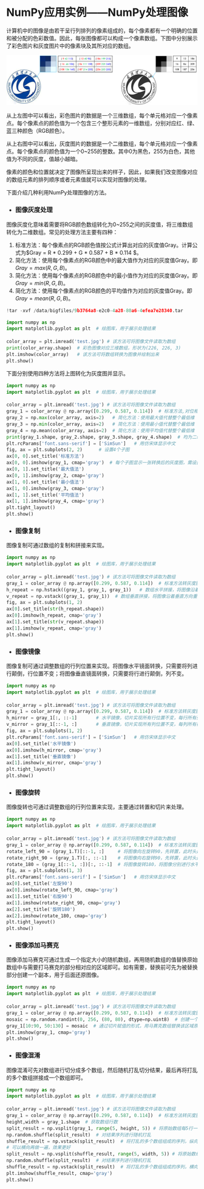 # NumPy应用实例——NumPy处理图像

计算机中的图像是由若干呈行列排列的像素组成的，每个像素都有一个明确的位置和被分配的色彩数值。因此，每张图像都可以构成一个像素数组。下图中分别展示了彩色图片和灰度图片中的像素块及其所对应的数组。

![](./数据集/image%20(1).png)

从上左图中可以看出，彩色图片的数据是一个三维数组，每个单元格对应一个像素点。每个像素点的颜色值为一个包含三个整形元素的一维数组，分别对应红、绿、蓝三种颜色（RGB颜色）。

从上右图中可以看出，灰度图片的数据是一个二维数组，每个单元格对应一个像素点。每个像素点的颜色值为一个0~255的整数。其中0为黑色，255为白色，其他值为不同的灰度，值越小越暗。

像素的颜色和位置就决定了图像所呈现出来的样子，因此，如果我们改变图像对应的数组元素的排列顺序或者元素值就可以实现对图像的处理。

下面介绍几种利用NumPy处理图像的方法。

+ ###  图像灰度处理

图像灰度化意味着需要将RGB颜色数组转化为0~255之间的灰度值，将三维数组转化为二维数组。常见的处理方法主要有四种：

1. 标准方法：每个像素点的RGB颜色值按公式计算出对应的灰度值Gray。计算公式为$Gray = R *  0.299  + G * 0.587  + B * 0.114 $。
2. 简化方法：使用每个像素点的RGB颜色中的最大值作为对应的灰度值Gray。即$Gray = max(R,G,B)$。
3. 简化方法：使用每个像素点的RGB颜色中的最小值作为对应的灰度值Gray。即$Gray = min(R,G,B)$。
4. 简化方法：使用每个像素点的RGB颜色的平均值作为对应的灰度值Gray。即$Gray = mean(R,G,B)$。


```python
!tar -xvf /data/bigfiles/9b3764a8-e2c0-4a28-80a6-4efea7e28340.tar
```


```python
import numpy as np
import matplotlib.pyplot as plt  # 绘图库，用于展示处理结果

color_array = plt.imread('test.jpg') # 该方法可将图像文件读取为数组
print(color_array.shape)  # 彩色图像对应三维数组，形状为(226, 226, 3)
plt.imshow(color_array)   # 该方法可将数组转换为图像并绘制出来
plt.show()
```

下面分别使用四种方法将上图转化为灰度图并显示。


```python
import numpy as np
import matplotlib.pyplot as plt  # 绘图库，用于展示处理结果

color_array = plt.imread('test.jpg') # 该方法可将图像文件读取为数组
gray_1 = color_array @ np.array([0.299, 0.587, 0.114])  # 标准方法,对位相乘再相加，利用数组矩阵乘法
gray_2 = np.max(color_array, axis=2)   # 简化方法：使用最大值代替整个最低维 
gray_3 = np.min(color_array, axis=2)   # 简化方法：使用最小值代替整个最低维 
gray_4 = np.mean(color_array, axis=2)  # 简化方法：使用平均值代替整个最低维
print(gray_1.shape, gray_2.shape, gray_3.shape, gray_4.shape)  # 均为二维数组
plt.rcParams['font.sans-serif'] = ['SimSun']   # 用仿宋体显示中文
fig, ax = plt.subplots(2, 2)      # 设置4个子图
ax[0, 0].set_title('标准方法')
ax[0, 0].imshow(gray_1, cmap='gray')  # 每个子图显示一张转换后的灰度图，需设置cmap='gray'
ax[0, 1].set_title('最大值法')
ax[0, 1].imshow(gray_2, cmap='gray')
ax[1, 0].set_title('最小值法')
ax[1, 0].imshow(gray_3, cmap='gray')
ax[1, 1].set_title('平均值法')
ax[1, 1].imshow(gray_4, cmap='gray')
plt.tight_layout()
plt.show()
```

+ ### 图像复制

图像复制可通过数组的复制和拼接来实现。


```python
import numpy as np
import matplotlib.pyplot as plt  # 绘图库，用于展示处理结果

color_array = plt.imread('test.jpg') # 该方法可将图像文件读取为数组
gray_1 = color_array @ np.array([0.299, 0.587, 0.114])  # 标准方法转灰度图,对位相乘再相加，利用数组矩阵乘法
h_repeat = np.hstack((gray_1, gray_1, gray_1))   # 数组水平拼接，将图像沿着水平方向重复三次    
v_repeat = np.vstack((gray_1, gray_1))  # 数组垂直拼接，将图像沿着垂直方向重复两次     
fig, ax = plt.subplots(1, 2)
ax[0].set_title(str(h_repeat.shape))
ax[0].imshow(h_repeat, cmap='gray')
ax[1].set_title(str(v_repeat.shape))
ax[1].imshow(v_repeat, cmap='gray')
plt.show()
```

+ ### 图像镜像

图像复制可通过调整数组的行列位置来实现。将图像水平镜面转换，只需要将列进行颠倒，行位置不变；将图像垂直镜面转换，只需要将行进行颠倒，列不变。


```python
import numpy as np
import matplotlib.pyplot as plt  # 绘图库，用于展示处理结果

color_array = plt.imread('test.jpg') # 该方法可将图像文件读取为数组
gray_1 = color_array @ np.array([0.299, 0.587, 0.114])  # 标准方法转灰度图,对位相乘再相加，利用数组矩阵乘法
h_mirror = gray_1[:, ::-1]       # 水平镜像，切片实现所有行位置不变，每行所有列逆序（左右交换）   
v_mirror = gray_1[::-1, :]       # 垂直镜像，切片实现所有列位置不变，每列所有行逆序（上下交换）
fig, ax = plt.subplots(1, 2)
plt.rcParams['font.sans-serif'] = ['SimSun']   # 用仿宋体显示中文
ax[0].set_title('水平镜像')
ax[0].imshow(h_mirror, cmap='gray')
ax[1].set_title('垂直镜像')
ax[1].imshow(v_mirror, cmap='gray')
plt.tight_layout()
plt.show()
```

+ ### 图像旋转

图像旋转也可通过调整数组的行列位置来实现，主要通过转置和切片来处理。


```python
import numpy as np
import matplotlib.pyplot as plt  # 绘图库，用于展示处理结果

color_array = plt.imread('test.jpg') # 该方法可将图像文件读取为数组
gray_1 = color_array @ np.array([0.299, 0.587, 0.114])  # 标准方法转灰度图,对位相乘再相加，利用数组矩阵乘法
rotate_left_90 = (gray_1.T)[::-1, :]     # 将图像向左旋转90，先转置，此时头还在原位置，所以再垂直颠倒
rotate_right_90 = (gray_1.T)[:, ::-1]    # 将图像向右旋转90，先转置，此时头还在原位置，所以再水平颠倒  
rotate_180 = (gray_1[::-1, :])[:, ::-1]  # 将图像旋转180，将图像分别进行水平和垂直颠倒，顺序不限 
fig, ax = plt.subplots(1, 3)
plt.rcParams['font.sans-serif'] = ['SimSun']   # 用仿宋体显示中文
ax[0].set_title('左旋90')
ax[0].imshow(rotate_left_90, cmap='gray')
ax[1].set_title('右旋90')
ax[1].imshow(rotate_right_90, cmap='gray')
ax[2].set_title('旋转180')
ax[2].imshow(rotate_180, cmap='gray')
plt.tight_layout()
plt.show()
```

+ ### 图像添加马赛克

图像添加马赛克可通过生成一个指定大小的随机数组，再用随机数组的值替换原始数组中与需要打马赛克的部分相对应的区域即可。如有需要，替换前可先为被替换部分创建一个副本，用于后面还原图像。


```python
import numpy as np
import matplotlib.pyplot as plt  # 绘图库，用于展示处理结果

color_array = plt.imread('test.jpg') # 该方法可将图像文件读取为数组
gray_1 = color_array @ np.array([0.299, 0.587, 0.114])  # 标准方法转灰度图,对位相乘再相加，利用数组矩阵乘法
mosaic = np.random.randint(0, 256, (80, 80), dtype=np.uint8)  # 创建一个80 x 80，值在[0.255]区间内的整型数组，作为马赛克数组
gray_1[10:90, 50:130] = mosaic  # 通过切片赋值的形式，用马赛克数组替换该区域原始值。
plt.imshow(gray_1, cmap='gray')
plt.show()
```

+ ### 图像混淆

图像混淆可先对数组进行切分成多个数组，然后随机打乱切分结果，最后再将打乱的多个数组拼接成一个数组即可。


```python
import numpy as np
import matplotlib.pyplot as plt  # 绘图库，用于展示处理结果

color_array = plt.imread('test.jpg') # 该方法可将图像文件读取为数组
gray_1 = color_array @ np.array([0.299, 0.587, 0.114])  # 标准方法转灰度图,对位相乘再相加，利用数组矩阵乘法
height,width = gray_1.shape  # 获取数组行数
split_result = np.vsplit(gray_1, range(5, height, 5)) # 将原始数组每5行一组，纵向切分成多个数组组成的序列
np.random.shuffle(split_result)  # 对结果序列进行随机打乱
shuffle_result = np.vstack(split_result)  # 将打乱的多个数组组成的序列，纵向拼接起来
# 可以横向再做一遍，效果更好
split_result = np.vsplit(shuffle_result, range(5, width, 5)) # 将原始数组每5列一组，横向切分成多个数组组成的序列
np.random.shuffle(split_result)  # 对结果序列进行随机打乱
shuffle_result = np.vstack(split_result)  # 将打乱的多个数组组成的序列，横向拼接起来
plt.imshow(shuffle_result, cmap='gray')
plt.show()
```
